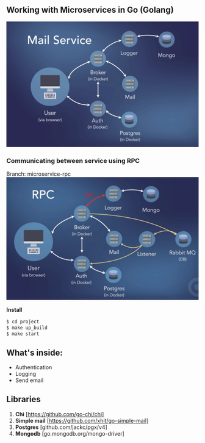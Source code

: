 ## Working with Microservices in Go (Golang)

![alt text](flow.png)

### Communicating between service using RPC
Branch: microservice-rpc
![alt text](rpc.png)

**Install**

```
$ cd project
$ make up_build
$ make start 
```

## What's inside:
- Authentication
- Logging
- Send email

## Libraries
1. **Chi** [https://github.com/go-chi/chi]
2. **Simple mail** [https://github.com/xhit/go-simple-mail]
3. **Postgres** [github.com/jackc/pgx/v4]
4. **Mongodb** [go.mongodb.org/mongo-driver]
